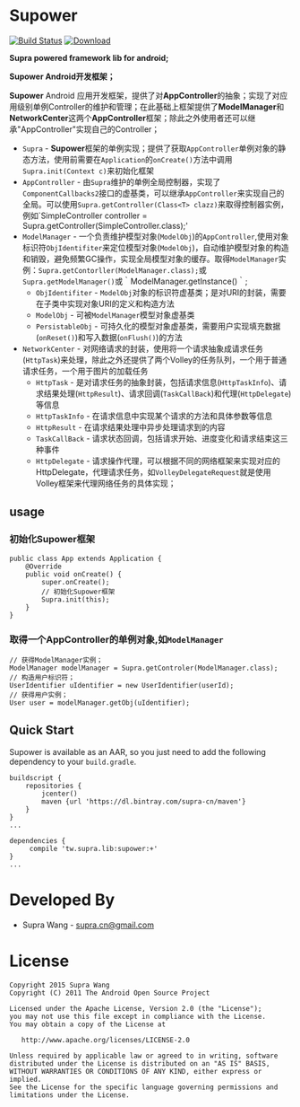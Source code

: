 # Supower

[![Build Status](https://travis-ci.org/Supra-CN/Supower.svg?branch=master)](https://travis-ci.org/Supra-CN/Supower) 
[ ![Download](https://api.bintray.com/packages/supra-cn/maven/tw.supra.lib.supower/images/download.svg) ](https://bintray.com/supra-cn/maven/tw.supra.lib.supower/_latestVersion) 

**__Supra powered framework lib for android;__**

**__Supower Android开发框架；__**

**Supower** Android 应用开发框架，提供了对**AppController**的抽象；实现了对应用级别单例Controller的维护和管理；在此基础上框架提供了**ModelManager**和**NetworkCenter**这两个**AppController**框架；除此之外使用者还可以继承"AppController"实现自己的Controller；


* `Supra` - **Supower**框架的单例实现；提供了获取`AppController`单例对象的静态方法，使用前需要在`Application`的`onCreate()`方法中调用`Supra.init(Context c)`来初始化框架
* `AppController` - 由`Supra`维护的单例全局控制器，实现了`ComponentCallbacks2`接口的虚基类，可以继承`AppController`来实现自己的全局。可以使用`Supra.getController(Class<T> clazz)`来取得控制器实例，例如`SimpleController controller = Supra.getController(SimpleController.class);'
* `ModelManager` - 一个负责维护模型对象(`ModelObj`)的`AppController`,使用对象标识符`ObjIdentifiter`来定位模型对象(`ModelObj`)，自动维护模型对象的构造和销毁，避免频繁GC操作，实现全局模型对象的缓存。取得`ModelManager`实例：`Supra.getContorller(ModelManager.class);`或`Supra.getModelManager()`或｀ModelManager.getInstance()｀;
    * `ObjIdentifiter` - `ModelObj`对象的标识符虚基类；是对URI的封装，需要在子类中实现对象URI的定义和构造方法
    * `ModelObj`  - 可被`ModelManager`模型对象虚基类
    * `PersistableObj` - 可持久化的模型对象虚基类，需要用户实现填充数据(`onReset()`)和写入数据(`onFlush()`)的方法
* `NetworkCenter` - 对网络请求的封装，使用将一个请求抽象成请求任务(`HttpTask`)来处理，除此之外还提供了两个Volley的任务队列，一个用于普通请求任务，一个用于图片的加载任务
    * `HttpTask` - 是对请求任务的抽象封装，包括请求信息(`HttpTaskInfo`)、请求结果处理(`HttpResult`)、请求回调(`TaskCallBack`)和代理(`HttpDelegate`)等信息
    * `HttpTaskInfo` - 在请求信息中实现某个请求的方法和具体参数等信息
    * `HttpResult` - 在请求结果处理中异步处理请求到的内容
    * `TaskCallBack` - 请求状态回调，包括请求开始、进度变化和请求结束这三种事件
    * `HttpDelegate` - 请求操作代理，可以根据不同的网络框架来实现对应的HttpDelegate，代理请求任务，如`VolleyDelegateRequest`就是使用Volley框架来代理网络任务的具体实现；


## usage


### 初始化**Supower**框架
```
public class App extends Application {
    @Override
    public void onCreate() {
        super.onCreate();
        // 初始化Supower框架
        Supra.init(this);
    }
}
```

### 取得一个**AppController**的单例对象,如`ModelManager`
```
// 获得ModelManager实例；
ModelManager modelManager = Supra.getControler(ModelManager.class);
// 构造用户标识符；
UserIdentifier uIdentifier = new UserIdentifier(userId);
// 获得用户实例；
User user = modelManager.getObj(uIdentifier);
```

## Quick Start
Supower is available as an AAR, so you just need to add the following dependency to your `build.gradle`.
```
buildscript {
    repositories {
        jcenter()
        maven {url 'https://dl.bintray.com/supra-cn/maven'}
    }
}
...

dependencies {
     compile 'tw.supra.lib:supower:+'
}
...
```

# Developed By
* Supra Wang - <supra.cn@gmail.com>


# License

    Copyright 2015 Supra Wang
    Copyright (C) 2011 The Android Open Source Project

    Licensed under the Apache License, Version 2.0 (the "License");
    you may not use this file except in compliance with the License.
    You may obtain a copy of the License at

       http://www.apache.org/licenses/LICENSE-2.0

    Unless required by applicable law or agreed to in writing, software
    distributed under the License is distributed on an "AS IS" BASIS,
    WITHOUT WARRANTIES OR CONDITIONS OF ANY KIND, either express or implied.
    See the License for the specific language governing permissions and
    limitations under the License.

